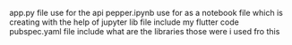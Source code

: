 app.py file use for the api
pepper.ipynb use for as a notebook file which is creating with the help of jupyter
lib file include my flutter code
pubspec.yaml file include what are the libraries those were i used fro this
